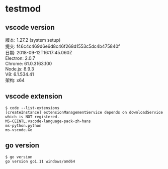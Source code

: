 # testmod

## vscode version
版本: 1.27.2 (system setup)  
提交: f46c4c469d6e6d8c46f268d1553c5dc4b475840f  
日期: 2018-09-12T16:17:45.060Z  
Electron: 2.0.7  
Chrome: 61.0.3163.100  
Node.js: 8.9.3  
V8: 6.1.534.41  
架构: x64  

## vscode extension
```
$ code --list-extensions
[createInstance] extensionManagementService depends on downloadService which is NOT registered.
MS-CEINTL.vscode-language-pack-zh-hans
ms-python.python
ms-vscode.Go
```

## go version
```
$ go version
go version go1.11 windows/amd64
```